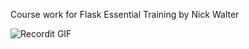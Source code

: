 Course work for Flask Essential Training by Nick Walter

![Recordit GIF](http://g.recordit.co/EvM1o5xCAp.gif)
